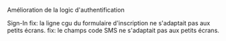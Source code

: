 Amélioration de la logic d'authentification

Sign-In
fix: la ligne cgu du formulaire d'inscription ne s'adaptait pas aux petits écrans.
fix: le champs code SMS ne s'adaptait pas aux petits écrans. 